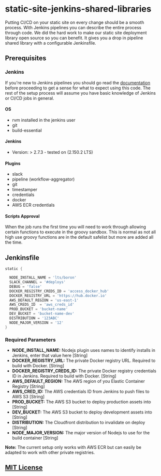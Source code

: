 # static-site-jenkins-shared-libraries

Putting CI/CD on your static site on every change should be a smooth process. With Jenkins pipelines you can describe the entire process through code. We did the hard work to make our static site deployment library open source so you can benefit. It gives you a drop in pipeline shared library with a configurable Jenkinsfile.

## Prerequisites

### Jenkins

If you're new to Jenkins pipelines you should go read the [documentation](https://jenkins.io/doc/book/pipeline/) before proceeding to get a sense for what to expect using this code. The rest of the setup process will assume you have basic knowledge of Jenkins or CI/CD jobs in general.

#### OS

- rvm installed in the jenkins user
- git
- build-essential

#### Jenkins

- Version: > 2.7.3 - tested on (2.150.2 LTS)

#### Plugins

- slack
- pipeline (workflow-aggregator)
- git
- timestamper
- credentials
- docker
- AWS ECR credentials

#### Scripts Approval

When the job runs the first time you will need to work through allowing certain functions to execute in the groovy sandbox. This is normal as not all high use groovy functions are in the default safelist but more are added all the time.

## Jenkinsfile

``` groovy
static {

  NODE_INSTALL_NAME = 'lts/boron'
  SLACK_CHANNEL = '#deploys'
  DEBUG = 'false'
  DOCKER_REGISTRY_CREDS_ID = 'access_docker_hub'
  DOCKER_REGISTRY_URL = 'https://hub.docker.io'
  AWS_DEFAULT_REGION = 'us-east-1'
  AWS_CREDS_ID  = 'aws_creds_id'
  PROD_BUCKET = 'bucket-name'
  DEV_BUCKET = 'bucket-name-dev'
  DISTRIBUTION = '123ABC'
  NODE_MAJOR_VERSION = '12'
}
```

### Required Parameters

- **NODE_INSTALL_NAME:** Nodejs plugin uses names to identify installs in Jenkins, enter that value here [String]
- **DOCKER_REGISTRY_URL:** The private Docker registry URL. Required to build with Docker. [String]
- **DOCKER_REGISTRY_CREDS_ID:** The private Docker registry credentials ID in Jenkins. Required to build with Docker. [String]
- **AWS_DEFAULT_REGION:** The AWS region of you Elastic Container Registry [String]
- **AWS_CRED_ID:** The AWS credentials ID from Jenkins to push files to AWS S3 [String]
- **PROD_BUCKET:** The AWS S3 bucket to deploy production assets into [String]
- **DEV_BUCKET:** The AWS S3 bucket to deploy development assets into [String]
- **DISTRIBUTION:** The Cloudfront distribution to invalidate on deploy [String]
- **NODE_MAJOR_VERSION:** The major version of Nodejs to use for the build container [String]

**Note:** The current setup only works with AWS ECR but can easily be adapted to work with other private registries.

## [MIT License](LICENSE)

